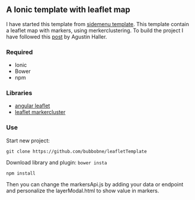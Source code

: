 ## A Ionic template with leaflet map

I have started this template from [sidemenu template](https://github.com/driftyco/ionic-starter-sidemenu). 
This template contain a leaflet map with markers, using merkerclustering.
To build the project I have followed this [post](https://www.airpair.com/ionic-framework/posts/production-ready-apps-with-ionic-framework) by Agustin Haller.

### Required
- Ionic
- Bower
- npm

### Libraries
- [angular leaflet](http://tombatossals.github.io/angular-leaflet-directive/#!/)
- [leaflet markercluster](https://github.com/Leaflet/Leaflet.markercluster)

### Use
Start new project:

```git clone https://github.com/bubbobne/leafletTemplate```


Download library and plugin:
```bower insta```

```npm install```

Then you can change the markersApi.js by adding your data or endpoint and personalize the layerModal.html to show value in markers.
